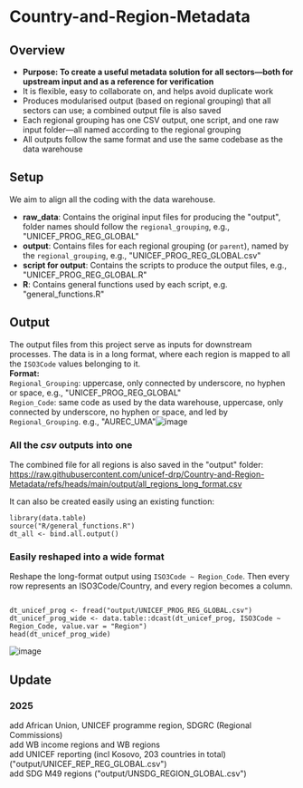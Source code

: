# Country-and-Region-Metadata

## Overview

-   **Purpose: To create a useful metadata solution for all sectors—both for upstream input and as a reference for verification**
- It is flexible, easy to collaborate on, and helps avoid duplicate work
- Produces modularised output (based on regional grouping) that all sectors can use; a combined output file is also saved
- Each regional grouping has one CSV output, one script, and one raw input folder—all named according to the regional grouping
- All outputs follow the same format and use the same codebase as the data warehouse

## Setup

We aim to align all the coding with the data warehouse.
-  **raw_data**: Contains the original input files for producing the "output", folder names should follow the `regional_grouping`, e.g., "UNICEF_PROG_REG_GLOBAL"
-  **output**: Contains files for each regional grouping (or `parent`), named by the `regional_grouping`, e.g., "UNICEF_PROG_REG_GLOBAL.csv"
-  **script for output**: Contains the scripts to produce the output files, e.g., "UNICEF_PROG_REG_GLOBAL.R"
-  **R**: Contains general functions used by each script, e.g. "general_functions.R"

## Output

The output files from this project serve as inputs for downstream processes. The data is in a long format, where each region is mapped to all the `ISO3Code` values belonging to it.\
**Format:**\
`Regional_Grouping`: uppercase, only connected by underscore, no hyphen or space, e.g., "UNICEF_PROG_REG_GLOBAL"\
`Region_Code`: same code as used by the data warehouse, uppercase, only connected by underscore, no hyphen or space, and led by `Regional_Grouping`. e.g., "AUREC_UMA"![image](https://github.com/user-attachments/assets/68087586-b0e1-4ca6-9d41-bd1c13066f32)

### All the _csv_ outputs into one
The combined file for all regions is also saved in the "output" folder:  
https://raw.githubusercontent.com/unicef-drp/Country-and-Region-Metadata/refs/heads/main/output/all_regions_long_format.csv

It can also be created easily using an existing function: 
```         
library(data.table)
source("R/general_functions.R")
dt_all <- bind.all.output()
```

### Easily reshaped into a wide format
Reshape the long-format output using `ISO3Code ~ Region_Code`. Then every row represents an ISO3Code/Country, and every region becomes a column.

```         

dt_unicef_prog <- fread("output/UNICEF_PROG_REG_GLOBAL.csv")
dt_unicef_prog_wide <- data.table::dcast(dt_unicef_prog, ISO3Code ~ Region_Code, value.var = "Region")
head(dt_unicef_prog_wide)
```

![image](https://github.com/user-attachments/assets/d7f51c28-4cdd-440a-b2e8-c5319f956cb0)

## Update

### 2025

add African Union, UNICEF programme region, SDGRC (Regional Commissions)\
add WB income regions and WB regions\
add UNICEF reporting (incl Kosovo, 203 countries in total)("output/UNICEF_REP_REG_GLOBAL.csv")\
add SDG M49 regions ("output/UNSDG_REGION_GLOBAL.csv")
